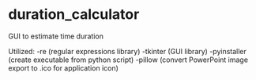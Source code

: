 # duration_calculator
GUI to estimate time duration

Utilized:
-re (regular expressions library)
-tkinter (GUI library)
-pyinstaller (create executable from python script)
-pillow (convert PowerPoint image export to .ico for application icon)
